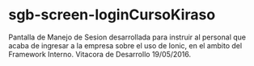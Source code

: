 # sgb-screen-loginCursoKiraso
Pantalla de Manejo de Sesion desarrollada para instruir al personal que acaba de ingresar a la empresa sobre el uso de Ionic, en el ambito del Framework Interno.
Vitacora de Desarrollo 19/05/2016.

